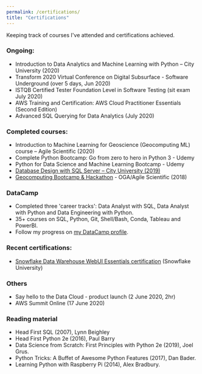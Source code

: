 ```yaml
---
permalink: /certifications/
title: "Certifications"
---
```

Keeping track of courses I've attended and certifications achieved.

### Ongoing:
- Introduction to Data Analytics and Machine Learning with Python – City University (2020) 
- Transform 2020 Virtual Conference on Digital Subsurface - Software Underground (over 5 days, Jun 2020)
- ISTQB Certified Tester Foundation Level in Software Testing (sit exam July 2020)
- AWS Training and Certification: AWS Cloud Practitioner Essentials (Second Edition)
- Advanced SQL Querying for Data Analytics (July 2020)

### Completed courses:
- Introduction to Machine Learning for Geoscience (Geocomputing ML) course – Agile Scientific (2020)
- Complete Python Bootcamp: Go from zero to hero in Python 3 - Udemy
- Python for Data Science and Machine Learning Bootcamp - Udemy
- <a href="./assets/docs/SQL-Server-Database-Design_certificate-term-2019.jpg" target="_blank">Database Design with SQL Server – City University (2019)
- <a href="https://github.com/Nozziel/OGA2018_SweetSpotPrediction" target="_blank">Geocomputing Bootcamp & Hackathon</a> - OGA/Agile Scientific (2018)

### DataCamp
- Completed three 'career tracks': Data Analyst with SQL, Data Analyst with Python and Data Engineering with Python.
- 35+ courses on SQL, Python, Git, Shell/Bash, Conda, Tableau and PowerBI.
- Follow my progress on <a href="https://www.datacamp.com/profile/alanw" target="_blank">my DataCamp profile</a>.

### Recent certifications:

- <a href="https://www.youracclaim.com/badges/3fc48705-b81d-4d25-bf1c-7f2df0c8bb39/public_url" target="_blank">Snowflake Data Warehouse WebUI Essentials certification</a> (Snowflake University)

### Others
- Say hello to the Data Cloud - product launch (2 June 2020, 2hr)
- AWS Summit Online (17 June 2020)

### Reading material
- Head First SQL (2007), Lynn Beighley
- Head First Python 2e (2016), Paul Barry
- Data Science from Scratch: First Principles with Python 2e (2019), Joel Grus.
- Python Tricks: A Buffet of Awesome Python Features (2017), Dan Bader.
- Learning Python with Raspberry Pi (2014), Alex Bradbury.